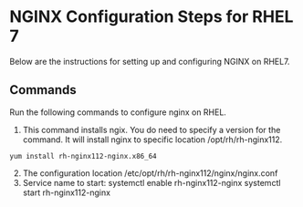 # NGINX Configuration Steps for RHEL 7

Below are the instructions for setting up and configuring NGINX on RHEL7.

## Commands

Run the following commands to configure nginx on RHEL.

1. This command installs ngix.  You do need to specify a version for the command. It will install nginx to specific location /opt/rh/rh-nginx112.

```yum install rh-nginx112-nginx.x86_64```

2. The configuration location /etc/opt/rh/rh-nginx112/nginx/nginx.conf
1. Service name to start:
systemctl enable rh-nginx112-nginx
systemctl start rh-nginx112-nginx